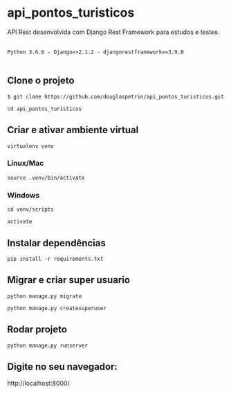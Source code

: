 # api_pontos_turisticos
API Rest desenvolvida com Django Rest Framework para estudos e testes.
<br><br>

 `Python 3.6.6 - Django=>2.1.2 - djangorestframework==3.9.0`
<br><br>

## Clone o projeto

`$ git clone https://github.com/douglaspetrin/api_pontos_turisticos.git`
  

`cd api_pontos_turisticos`


## Criar e ativar ambiente virtual

`virtualenv venv`   

### Linux/Mac  
`source .venv/bin/activate`
  

  
### Windows  
`cd venv/scripts`  

`activate`  


## Instalar dependências

`pip install -r requirements.txt`

## Migrar e criar super usuario

`python manage.py migrate`   

`python manage.py createsuperuser`  


## Rodar projeto

`python manage.py runserver`  


## Digite no seu navegador:

http://localhost:8000/
